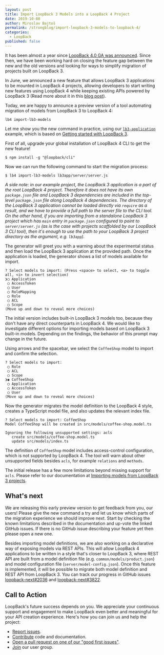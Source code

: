 ```yaml
---
layout: post
title: Import LoopBack 3 Models into a LoopBack 4 Project
date: 2019-10-08
author: Miroslav Bajtoš
permalink: /strongblog/import-loopback-3-models-to-loopback-4/
categories:
  - LoopBack
published: false
---
```


It has been almost a year since [LoopBack 4.0 GA was announced](https://strongloop.com/strongblog/loopback-4-ga). Since then, we have been working hard on closing the feature gap between the new and the old versions and looking for ways to simplify migration of projects built on LoopBack 3.

In June, we announced a new feature that allows LoopBack 3 applications to be mounted in LoopBack 4 projects, allowing developers to start writing new features using LoopBack 4 while keeping existing APIs powered by LoopBack 3 (Read more about it in this [blog post](https://strongloop.com/strongblog/migrate-from-loopback-3-to-loopback-4/)).

Today, we are happy to announce a preview version of a tool automating migration of models from LoopBack 3 to LoopBack 4:

```
lb4 import-lb3-models
```

<!-- more -->

Let me show you the new command in practice, using our [`lb3-application`](https://github.com/strongloop/loopback-next/tree/master/examples/lb3-application) example, which is based on [Getting started with LoopBack 3](https://loopback.io/doc/en/lb3/Getting-started-with-LoopBack.html).

First of all, upgrade your global installation of LoopBack 4 CLI to get the new feature!

```
$ npm install -g "@loopback/cli"
```

Now we can run the following command to start the migration process:

```
$ lb4 import-lb3-models lb3app/server/server.js
```

_A side note: in our example project, the LoopBack 3 application is a part of the root LoopBack 4 project. Therefore it does not have its own `package.json` file and LoopBack 3 dependencies are included in the top-level `package.json` file along LoopBack 4 dependencies. The directory of the LoopBack 3 application cannot be loaded directly via `require` as a result, and we have to provide a full path to the server file to the CLI tool. On the other hand, if you are importing from a standalone LoopBack 3 project which has `main` entry in `package.json` configured to point to `server/server.js` (as is the case with projects scaffolded by our LoopBack 3 CLI tool), then it's enough to use the path to your LoopBack 3 project directory as the argument, e.g. `lb3app`)._

The generator will greet you with a warning about the experimental status and then load the LoopBack 3 application at the provided path. Once the application is loaded, the generator shows a list of models available for import.

```
? Select models to import: (Press <space> to select, <a> to toggle all, <i> to invert selection)
❯◯ Application
 ◯ AccessToken
 ◯ User
 ◯ RoleMapping
 ◯ Role
 ◯ ACL
 ◯ Scope
(Move up and down to reveal more choices)
```

The initial version includes built-in LoopBack 3 models too, because they don't have any direct counterparts in LoopBack 4. We would like to investigate different options for importing models based on LoopBack 3 built-in models. Depending on the findings, the behavior of this prompt may change in the future.

Using arrows and the spacebar, we select the `CoffeeShop` model to import and confirm the selection.

```
? Select models to import:
 ◯ Role
 ◯ ACL
 ◯ Scope
❯◉ CoffeeShop
 ◯ Application
 ◯ AccessToken
 ◯ User
(Move up and down to reveal more choices)
```

Now the generator migrates the model definition to the LoopBack 4 style, creates a TypeScript model file, and also updates the relevant index file.

```
? Select models to import: CoffeeShop
Model CoffeeShop will be created in src/models/coffee-shop.model.ts

Ignoring the following unsupported settings: acls
   create src/models/coffee-shop.model.ts
   update src/models/index.ts
```

The definition of `CoffeeShop` model includes access-control configuration, which is not supported by LoopBack 4. The tool will warn about other unsupported fields besides `acls`, for example `relations` and `methods`.

The initial release has a few more limitations beyond missing support for `acls`. Please refer to our documentation at [Importing models from LoopBack 3 projects](https://loopback.io/doc/en/lb4/Importing-LB3-models.html).

## What's next

We are releasing this early preview version to get feedback from you, our users! Please give the new command a try and let us know which parts of the migration experience we should improve next. Start by checking the known limitations described in the documentation and up-vote the linked GitHub issues. If there is no GitHub issue describing your feature yet then please open a new one.

Besides importing model definitions, we are also working on a declarative way of exposing models via REST APIs. This will allow LoopBack 4 applications to be written in a style that's closer to LoopBack 3, where REST API are built from a model definition file (e.g. `common/models/product.json`) and model configuration file (`server/model-config.json`). Once this feature is implemented, it will be possible to migrate both model definition and REST API from LoopBack 3. You can track our progress in GitHub issues [loopback-next#2036](https://github.com/strongloop/loopback-next/issues/2036) and [loopback-next#3822](https://github.com/strongloop/loopback-next/issues/3822).

## Call to Action

LoopBack's future success depends on you. We appreciate your continuous support and engagement to make LoopBack even better and meaningful for your API creation experience. Here's how you can join us and help the project:

- [Report issues](https://github.com/strongloop/loopback-next/issues).
- [Contribute](https://github.com/strongloop/loopback-next/blob/master/docs/CONTRIBUTING.md) code and documentation.
- [Open a pull request on one of our "good first issues"](https://github.com/strongloop/loopback-next/labels/good%20first%20issue).
- [Join](https://github.com/strongloop/loopback-next/issues/110) our user group.
